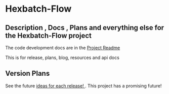 # Hexbatch-Flow 

## Description , Docs , Plans and everything else for the Hexbatch-Flow project

The code development docs are in the [Project Readme](https://github.com/hexbatch/hexbatch-core-flow/blob/master/README.md)

This is for release, plans, blog, resources and api docs


## Version Plans

See the future [ideas for each release! ](versions.md). This project has a promising future!

